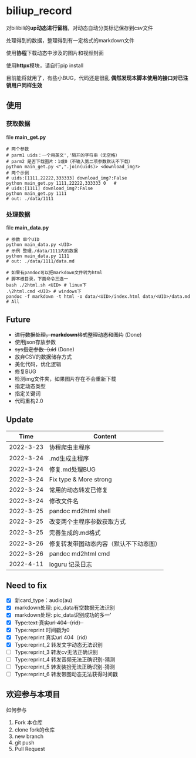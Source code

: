 # biliup_record

对bilibili的**up动态进行留档**，对动态自动分类标记保存到csv文件

处理得到的数据，整理得到有一定格式的markdown文件

使用**协程**下载动态中涉及的图片和视频封面

使用**httpx**模块，请自行pip install

目前能将就用了，有些小BUG，代码还是很乱
**偶然发现本脚本使用的接口对已注销用户同样生效**
## 使用
### 获取数据
file  **main_get.py**
```shell
# 两个参数
# parm1 uids：一个用英文','隔开的字符串（无空格）
# parm2 是否下载图片：1或0（不输入第二项参数默认不下载）
python main_get.py <",".join(uids)> <download_img?>
# 两个示例
# uids:[1111,22222,333333] download_img?:False
python main_get.py 1111,22222,333333 0   #
# uids:[1111] download_img?:False
python main_get.py 1111
# out: ./data/1111
```
### 处理数据
file  **main_data.py**
~~~shell
# 参数 单个UID
python main_data.py <UID>
# 示例 整理./data/1111内的数据
python main_data.py 1111
# out: ./data/1111/data.md

# 如果有pandoc可以把markdown文件转为html
# 脚本根目录，下面命令三选一
bash ./2html.sh <UID> # linux下
.\2html.cmd <UID> # windows下
pandoc -f markdown -t html -o data/<UID>/index.html data/<UID>/data.md # All
~~~

## Future

* ~~进行数据处理，**markdown**格式整理动态和图片~~ (Done)
* 使用json存放参数
* ~~sys指定参数（uid~~ (Done)
* 放弃CSV的数据储存方式
* 美化代码，优化逻辑
* 修复BUG
* 检测img文件夹，如果图片存在不会重新下载
* 指定动态类型
* 指定关键词
* 代码重构2.0

## Update

|Time|Content|
|----|----|
|2022-3-23|协程爬虫主程序|
|2022-3-24|.md生成主程序|
|2022-3-24|修复.md处理BUG|
|2022-3-24|Fix type & More strong|
|2022-3-24|常用的动态转发已修复|
|2022-3-24|修改文件名|
|2022-3-25|pandoc md2html shell|
|2022-3-25|改变两个主程序参数获取方式|
|2022-3-25|完善生成的.md格式|
|2022-3-26|修复转发带图动态内容（默认不下动态图）|
|2022-3-26|pandoc md2html cmd|
|2022-4-11|loguru 记录日志|


## Need to fix

- [x] 新card_type：audio(au)
- [x] markdown处理: pic_data有空数据无法识别
- [x] markdown处理: pic_data识别成功的多一'
- [x] ~~Type:text 真实url 404（rid）~~
- [x] Type:reprint 时间戳为0
- [x] Type:reprint 真实url 404（rid）
- [x] Type:reprint_2 转发文字动态无法识别
- [ ] Type:reprint_3 转发cv无法正确识别
- [ ] Type:reprint_4 转发音频无法正确识别-猜测
- [ ] Type:reprint_5 转发装扮无法正确识别-猜测
- [ ] Type:reprint_6 转发带图动态无法获得时间戳

## 欢迎参与本项目
如何参与
1. Fork 本仓库
2. clone fork的仓库
3. new branch
4. git push
5. Pull Request
